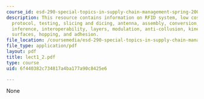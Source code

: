 ```yaml
---
course_id: esd-290-special-topics-in-supply-chain-management-spring-2005
description: This resource contains information on RFID system, low cost RFID, cheap
  protocol, testing, slicing and dicing, antenna, assembly, conversion, architecture,
  inference, interoperability, layers, modulation, anti-collusion, kinematics, vibrating
  surfaces, hopping, and adhesion.
file_location: /coursemedia/esd-290-special-topics-in-supply-chain-management-spring-2005/6f440382c734817a4ba177a90c8425e6_lect1_2.pdf
file_type: application/pdf
layout: pdf
title: lect1_2.pdf
type: course
uid: 6f440382c734817a4ba177a90c8425e6

---
```

None